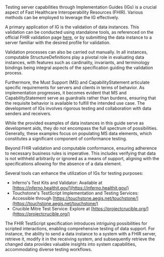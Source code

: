 Testing server capabilities through Implementation Guides (IGs) is a crucial aspect of Fast Healthcare Interoperability Resources (FHIR). Various methods can be employed to leverage the IG effectively.

A primary application of IG is the validation of data instances. This validation can be conducted using standalone tools, as referenced on the official FHIR validation page [here](https://www.hl7.org/fhir/validation.html), or by submitting the data instance to a server familiar with the desired profile for validation.

Validation processes can also be carried out manually. In all instances, computable StructureDefinitions play a pivotal role in evaluating data instances, with features such as cardinality, invariants, and terminology bindings being integral aspects of the specification guiding the validation process.

Furthermore, the Must Support (MS) and CapabilityStatement articulate specific requirements for servers and clients in terms of behavior. As implementation progresses, it becomes evident that MS and CapabilityStatement serve as guardrails rather than burdens, ensuring that the requisite behavior is available to fulfill the intended use case. The development of IGs involves rigorous testing and collaboration with data senders and receivers.

While the provided examples of data instances in this guide serve as development aids, they do not encompass the full spectrum of possibilities. Generally, these examples focus on populating MS data elements, which constitutes a significant component of conformance testing.

Beyond FHIR validation and computable conformance, ensuring adherence to necessary business rules is imperative. This includes verifying that data is not withheld arbitrarily or ignored as a means of support, aligning with the specifications allowing for the absence of a data element.

Several tools can enhance the utilization of IGs for testing purposes:

- Inferno's Test Kits and Validator: Available at [https://inferno.healthit.gov/](https://inferno.healthit.gov/)
- Touchstone's TestScript Implementation and Testing Services: Accessible through [https://touchstone.aegis.net/touchstone/](https://touchstone.aegis.net/touchstone/)
- Crucible Mitre Test Service: Explore at [https://projectcrucible.org/](https://projectcrucible.org/)

The FHIR TestScript specification introduces intriguing possibilities for scripted interactions, enabling comprehensive testing of data support. For instance, the ability to send a data instance to a system with a FHIR server, retrieve it, modify it in the receiving system, and subsequently retrieve the changed data provides valuable insights into system capabilities, accommodating diverse testing workflows.
